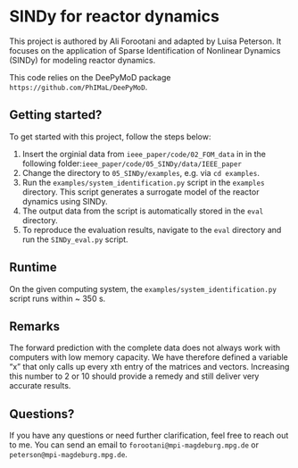 # SINDy for reactor dynamics
This project is authored by Ali Forootani and adapted by Luisa Peterson. It focuses on the application of Sparse Identification of Nonlinear Dynamics (SINDy) for modeling reactor dynamics.

This code relies on the DeePyMoD package `https://github.com/PhIMaL/DeePyMoD`.

## Getting started?
To get started with this project, follow the steps below:
1. Insert the orginial data from `ieee_paper/code/02_FOM_data` in in the following folder:`ieee_paper/code/05_SINDy/data/IEEE_paper`
2. Change the directory to `05_SINDy/examples`, e.g. via `cd examples`.
3. Run the `examples/system_identification.py` script in the `examples` directory. This script generates a surrogate model of the reactor dynamics using SINDy.
4. The output data from the script is automatically stored in the `eval` directory.
5. To reproduce the evaluation results, navigate to the `eval` directory and run the `SINDy_eval.py` script.

## Runtime
On the given computing system, the `examples/system_identification.py` script runs within ~ 350 s.

## Remarks
The forward prediction with the complete data does not always work with computers with low memory capacity. We have therefore defined a variable “x” that only calls up every xth entry of the matrices and vectors. Increasing this number to 2 or 10 should provide a remedy and still deliver very accurate results.

## Questions?
If you have any questions or need further clarification, feel free to reach out to me. You can send an email to `forootani@mpi-magdeburg.mpg.de` or `peterson@mpi-magdeburg.mpg.de`.